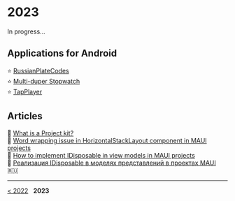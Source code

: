 # 2023

In progress...

## Applications for Android

:star: [RussianPlateCodes](https://github.com/alekseynemiro/russianplatecodes)  
:star: [Multi-duper Stopwatch](https://github.com/alekseynemiro/multi-duper-stopwatch)  
:star: [TapPlayer](https://github.com/alekseynemiro/tapplayer)

## Articles

:page_facing_up: [What is a Project kit?](https://github.com/alekseynemiro/project-kit)  
:page_facing_up: [Word wrapping issue in HorizontalStackLayout component in MAUI projects](articles/MAUI_HorizontalStackLayout.md)  
:page_facing_up: [How to implement IDisposable in view models in MAUI projects](articles/MAUI_IDisposable.md)  
:page_facing_up: [Реализация IDisposable в моделях представлений в проектах MAUI](articles/MAUI_IDisposable_ru.md) :ru:

---
[< 2022](/2022) &nbsp; **2023**
